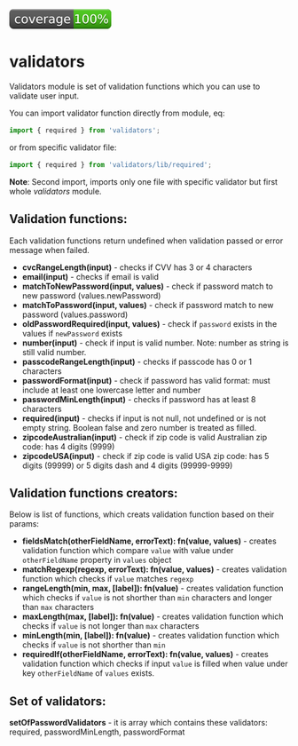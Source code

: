 ![IMAGE](./coverage.svg)

# validators

Validators module is set of validation functions which you can use to validate user input.

You can import validator function directly from module, eq:

```js
import { required } from 'validators';
```

or from specific validator file:

```js
import { required } from 'validators/lib/required';
```

**Note**: Second import, imports only one file with specific validator but first whole *validators* module.

## Validation functions:

Each validation functions return undefined when validation passed or error message when failed.

 * **cvcRangeLength(input)** - checks if CVV has 3 or 4 characters
 * **email(input)** - checks if email is valid
 * **matchToNewPassword(input, values)** - check if password match to new password (values.newPassword)
 * **matchToPassword(input, values)** - check if password match to new password (values.password)
 * **oldPasswordRequired(input, values)** - check if `password` exists in the values if `newPassword` exists
 * **number(input)** - check if input is valid number. Note: number as string is still valid number.
 * **passcodeRangeLength(input)** - checks if passcode has 0 or 1 characters
 * **passwordFormat(input)** - check if password has valid format: must include at least one lowercase letter and number 
 * **passwordMinLength(input)** - checks if password has at least 8 characters
 * **required(input)** - checks if input is not null, not undefined or is not empty string. Boolean false and zero number is treated as filled. 
 * **zipcodeAustralian(input)** - check if zip code is valid Australian zip code: has 4 digits (9999)
 * **zipcodeUSA(input)** - check if zip code is valid USA zip code: has 5 digits (99999) or 5 digits dash and 4 digits (99999-9999)

## Validation functions creators:

Below is list of functions, which creats validation function based on their params:

 * **fieldsMatch(otherFieldName, errorText): fn(value, values)** - creates validation function which compare `value` with value under `otherFieldName` property in `values` object
 * **matchRegexp(regexp, errorText): fn(value, values)** - creates validation function which checks if `value` matches `regexp`
 * **rangeLength(min, max, [label]): fn(value)** - creates validation function which checks if `value` is not shorther than `min` characters and longer than `max` characters
 * **maxLength(max, [label]): fn(value)** - creates validation function which checks if `value` is not longer than `max` characters
 * **minLength(min, [label]): fn(value)** - creates validation function which checks if `value` is not shorther than `min` 
 * **requiredIf(otherFieldName, errorText): fn(value, values)** - creates validation function which checks if input `value` is filled when value under key `otherFieldName` of `values` exists.

## Set of validators:

**setOfPasswordValidators** - it is array which contains these validators: required, passwordMinLength, passwordFormat
